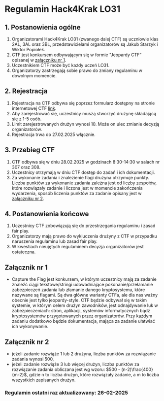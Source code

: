 # Regulamin Hack4Krak LO31

## 1. Postanowienia ogólne

1. Organizatorami Hack4Krak LO31 (zwanego dalej CTF) są uczniowie klas 2AL, 3AL oraz 3BL, przedstawicielami organizatorów są Jakub Starzyk i Wiktor Popiołek.
2. CTF jest konkursem odbywającym się w formie "Jeopardy CTF" opisanej w [załączniku nr 1](#załącznik-nr-1).
3. Uczestnikiem CTF może być każdy uczeń LO31.
4. Organizatorzy zastrzegają sobie prawo do zmiany regulaminu w dowolnym momencie.

## 2. Rejestracja

1. Rejestracja na CTF odbywa się poprzez formularz dostępny na stronie internetowej CTF [link](https://hack4krak.pl/register).
2. Aby zarejestrować się, uczestnicy muszą stworzyć drużynę składającą się z 1-5 osób.
3. Limit zarejestrowanych drużyn wynosi 10. Może on ulec zmianie decyzją organizatorów.
4. Rejestracja trwa do 27.02.2025 włącznie.

## 3. Przebieg CTF

1. CTF odbywa się w dniu 28.02.2025 w godzinach 8:30-14:30 w salach nr 307 oraz 308.
2. Uczestnicy otrzymają w dniu CTF dostęp do zadań i ich dokumentacji.
3. Za wykonanie zadania i znalezienie flagi drużyna otrzymuje punkty. Liczba punktów za wykonanie zadania zależna jest od liczby zespołów, które rozwiązały zadanie i liczona jest w momencie zakończenia wydarzenia, sposób liczenia punktów za zadanie opisany jest w [załączniku nr 2](#załącznik-nr-2).

## 4. Postanowienia końcowe

1. Uczestnicy CTF zobowiązują się do przestrzegania regulaminu i zasad fair play.
2. Organizatorzy mają prawo do wykluczenia drużyny z CTF w przypadku naruszenia regulaminu lub zasad fair play.
3. W kwestiach nieujętych regulaminem decyzja organizatorów jest ostateczna.

## Załącznik nr 1

- Capture the Flag jest konkursem, w którym uczestnicy mają za zadanie znaleźć ciągi tekstowe/stringi udowadniające pokonanie/przełamanie zabezpieczeń zadania lub złamanie danego kryptosystemu, które nazywane są flagami. Są dwa główne warianty CTFa, ale dla nas ważny obecnie jest tylko jeopardy-style. CTF będzie odbywał się w takim systemie, w którym celem drużyn zawodników, jest odnajdywanie luk w zabezpieczeniach: stron, aplikacji, systemów informatycznych bądź kryptosystemów przygotowanych przez organizatorów. Przy każdym zadaniu dodatkowo będzie dokumentacja, mająca za zadanie ułatwiać ich wykonywanie. 

## Załącznik nr 2

- jeżeli zadanie rozwiąże 1 lub 2 drużyna, liczba punktów za rozwiązanie zadania wynosi 500,
- jeżeli zadanie rozwiąże 3 lub więcej drużyn, liczba punktów za rozwiązanie zadania obliczana jest wg wzoru: $500 - (n-2)\frac{400}{m-2}$, gdzie n to liczba drużyn, które rozwiązały zadanie, a m to liczba wszystkich zapisanych drużyn.

### Regulamin ostatni raz aktualizowany: 26-02-2025
